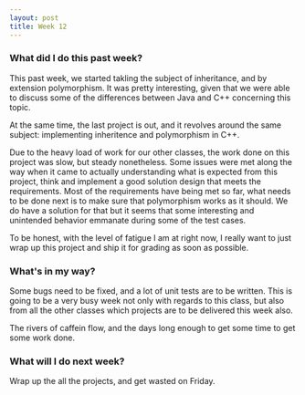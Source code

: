 ```yaml
---
layout: post
title: Week 12
---
```


### What did I do this past week?

This past week, we started takling the subject of inheritance, and by extension polymorphism. It was pretty interesting, given that we were able to discuss some of the differences between Java and C++ concerning this topic.

At the same time, the last project is out, and it revolves around the same subject: implementing inheritence and polymorphism in C++.

Due to the heavy load of work for our other classes, the work done on this project was slow, but steady nonetheless. Some issues were met along the way when it came to actually understanding what is expected from this project, think and implement a good solution design that meets the requirements. Most of the requirements have being met so far, what needs to be done next is to make sure that polymorphism works as it should. We do have a solution for that but it seems that some interesting and unintended behavior emmanate during some of the test cases. 

To be honest, with the level of fatigue I am at right now, I really want to just wrap up this project and ship it for grading as soon as possible.

### What's in my way?

Some bugs need to be fixed, and a lot of unit tests are to be written. This is going to be a very busy week not only with regards to this class, but also from all the other classes which projects are to be delivered this week also.

The rivers of caffein flow, and the days long enough to get some time to get some work done.

### What will I do next week? 

Wrap up the all the projects, and get wasted on Friday.
